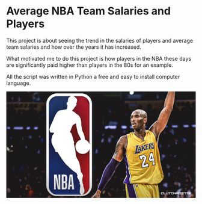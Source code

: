 # Average NBA Team Salaries and Players

This project is about seeing the trend in the salaries of players and average team salaries and how over the years it has increased. 

What motivated me to do this project is how players in the NBA these days are significantly paid higher than players in the 80s for an example. 

All the script was written in Python a free and easy to install computer language. 

![NBA](https://raw.githubusercontent.com/ethanadamian/Data115Project/master/NBA-5.jpg?token=ARFUGQZ74462FOUQYTVHNMC7VNHVO)
